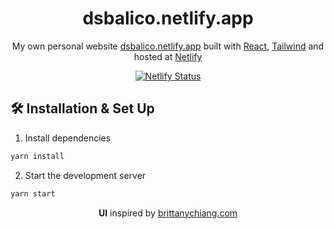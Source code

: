 
<h1 align="center">
	dsbalico.netlify.app
</h1>

<p align="center">
	My own personal website 
	<a href="https://dsbalico.netlify.app" target="_blank">dsbalico.netlify.app</a> built with 
	<a href="https://reactjs.org/" target="_blank">React</a>, 
	<a href="https://tailwindcss.com/" target="_blank">Tailwind</a> and hosted at 
	<a href="https://www.netlify.com/" target="_blank">Netlify</a> 
</p>

<p align="center">
	<a href="https://app.netlify.com/sites/dsbalico/deploys" target="_blank">
		<img src="https://api.netlify.com/api/v1/badges/ce8352c7-4825-470d-9970-5de0bf07dddd/deploy-status" alt="Netlify Status" />
	</a>
</p>

##  🛠 Installation & Set Up

1. Install dependencies
```sh
yarn install
```

2. Start the development server
```sh
yarn start
```

<p align="center"><b>UI</b> inspired by <a href="https://brittanychiang.com" target="_blank">brittanychiang.com</a></p>